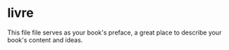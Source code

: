 # livre

This file file serves as your book's preface, a great place to describe your book's content and ideas.


